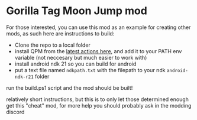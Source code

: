 # Gorilla Tag Moon Jump mod

For those interested, you can use this mod as an example for creating other mods, as such here are instructions to build:

 - Clone the repo to a local folder
 - install QPM from the [latest actions here](https://github.com/sc2ad/QuestPackageManager), and add it to your PATH env variable (not neccesary but much easier to work with)
 - install android ndk 21 so you can build for android
 - put a text file named `ndkpath.txt` with the filepath to your ndk `android-ndk-r21` folder

run the build.ps1 script and the mod should be built!

relatively short instructions, but this is to only let those determined enough get this "cheat" mod, for more help you should probably ask in the modding discord
